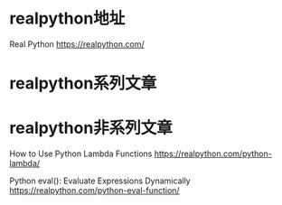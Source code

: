 
# realpython地址

Real Python https://realpython.com/

# realpython系列文章

# realpython非系列文章

How to Use Python Lambda Functions https://realpython.com/python-lambda/

Python eval(): Evaluate Expressions Dynamically https://realpython.com/python-eval-function/
